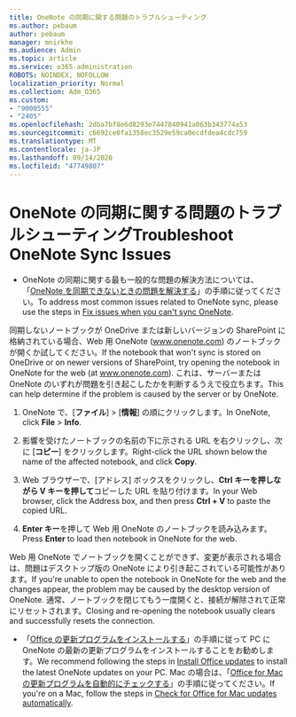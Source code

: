 ```yaml
---
title: OneNote の同期に関する問題のトラブルシューティング
ms.author: pebaum
author: pebaum
manager: mnirkhe
ms.audience: Admin
ms.topic: article
ms.service: o365-administration
ROBOTS: NOINDEX, NOFOLLOW
localization_priority: Normal
ms.collection: Adm_O365
ms.custom:
- "9000555"
- "2405"
ms.openlocfilehash: 2dba7bf8e6d8293e7447840941a063b343774a53
ms.sourcegitcommit: c6692ce0fa1358ec3529e59ca0ecdfdea4cdc759
ms.translationtype: MT
ms.contentlocale: ja-JP
ms.lasthandoff: 09/14/2020
ms.locfileid: "47749807"
---
```

# <a name="troubleshoot-onenote-sync-issues"></a><span data-ttu-id="df040-102">OneNote の同期に関する問題のトラブルシューティング</span><span class="sxs-lookup"><span data-stu-id="df040-102">Troubleshoot OneNote Sync Issues</span></span>

* <span data-ttu-id="df040-103">OneNote の同期に関する最も一般的な問題の解決方法については、「[OneNote を同期できないときの問題を解決する](https://support.office.com/article/Fix-issues-when-you-can-t-sync-OneNote-299495ef-66d1-448f-90c1-b785a6968d45)」の手順に従ってください。</span><span class="sxs-lookup"><span data-stu-id="df040-103">To address most common issues related to OneNote sync, please use the steps in [Fix issues when you can't sync OneNote](https://support.office.com/article/Fix-issues-when-you-can-t-sync-OneNote-299495ef-66d1-448f-90c1-b785a6968d45).</span></span>

<span data-ttu-id="df040-104">同期しないノートブックが OneDrive または新しいバージョンの SharePoint に格納されている場合、Web 用 OneNote (www.onenote.com) のノートブックが開くか試してください。</span><span class="sxs-lookup"><span data-stu-id="df040-104">If the notebook that won't sync is stored on OneDrive or on newer versions of SharePoint, try opening the notebook in OneNote for the web (at www.onenote.com).</span></span> <span data-ttu-id="df040-105">これは、サーバーまたは OneNote のいずれが問題を引き起こしたかを判断するうえで役立ちます。</span><span class="sxs-lookup"><span data-stu-id="df040-105">This can help determine if the problem is caused by the server or by OneNote.</span></span>

1. <span data-ttu-id="df040-106">OneNote で、[**ファイル**]  >  [**情報**] の順にクリックします。</span><span class="sxs-lookup"><span data-stu-id="df040-106">In OneNote, click **File** > **Info**.</span></span>

2. <span data-ttu-id="df040-107">影響を受けたノートブックの名前の下に示される URL を右クリックし、次に [**コピー**] をクリックします。</span><span class="sxs-lookup"><span data-stu-id="df040-107">Right-click the URL shown below the name of the affected notebook, and click **Copy**.</span></span>

3. <span data-ttu-id="df040-108">Web ブラウザーで、[アドレス] ボックスをクリックし、**Ctrl キーを押しながら V キーを押して**コピーした URL を貼り付けます。</span><span class="sxs-lookup"><span data-stu-id="df040-108">In your Web browser, click the Address box, and then press **Ctrl + V** to paste the copied URL.</span></span>

4. <span data-ttu-id="df040-109">**Enter キー**を押して Web 用 OneNote のノートブックを読み込みます。</span><span class="sxs-lookup"><span data-stu-id="df040-109">Press **Enter** to load then notebook in OneNote for the web.</span></span>

<span data-ttu-id="df040-110">Web 用 OneNote でノートブックを開くことができず、変更が表示される場合は、問題はデスクトップ版の OneNote により引き起こされている可能性があります。</span><span class="sxs-lookup"><span data-stu-id="df040-110">If you're unable to open the notebook in OneNote for the web and the changes appear, the problem may be caused by the desktop version of OneNote.</span></span> <span data-ttu-id="df040-111">通常、ノートブックを閉じてもう一度開くと、接続が解除されて正常にリセットされます。</span><span class="sxs-lookup"><span data-stu-id="df040-111">Closing and re-opening the notebook usually clears and successfully resets the connection.</span></span>

* <span data-ttu-id="df040-112">「[Office の更新プログラムをインストールする](https://support.office.com/article/Install-Office-updates-2ab296f3-7f03-43a2-8e50-46de917611c5)」の手順に従って PC に OneNote の最新の更新プログラムをインストールすることをお勧めします。</span><span class="sxs-lookup"><span data-stu-id="df040-112">We recommend following the steps in [Install Office updates](https://support.office.com/article/Install-Office-updates-2ab296f3-7f03-43a2-8e50-46de917611c5) to install the latest OneNote updates on your PC.</span></span> <span data-ttu-id="df040-113">Mac の場合は、「[Office for Mac の更新プログラムを自動的にチェックする](https://support.office.com/article/update-office-for-mac-automatically-bfd1e497-c24d-4754-92ab-910a4074d7c1)」の手順に従ってください。</span><span class="sxs-lookup"><span data-stu-id="df040-113">If you're on a Mac, follow the steps in [Check for Office for Mac updates automatically](https://support.office.com/article/update-office-for-mac-automatically-bfd1e497-c24d-4754-92ab-910a4074d7c1).</span></span>